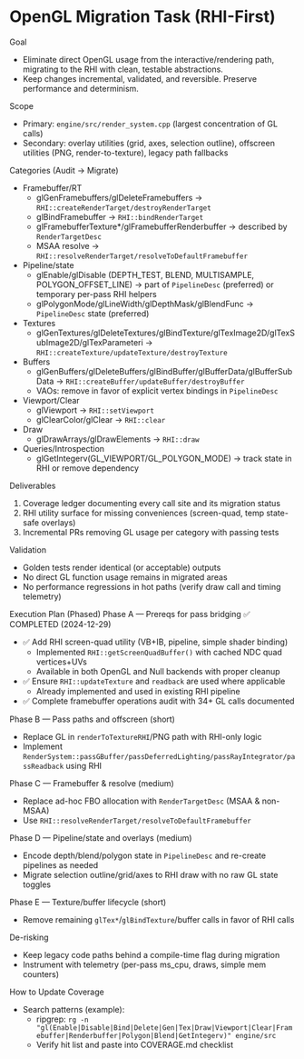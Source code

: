 # OpenGL Migration Task (RHI-First)

Goal
- Eliminate direct OpenGL usage from the interactive/rendering path, migrating to the RHI with clean, testable abstractions.
- Keep changes incremental, validated, and reversible. Preserve performance and determinism.

Scope
- Primary: `engine/src/render_system.cpp` (largest concentration of GL calls)
- Secondary: overlay utilities (grid, axes, selection outline), offscreen utilities (PNG, render-to-texture), legacy path fallbacks

Categories (Audit → Migrate)
- Framebuffer/RT
  - glGenFramebuffers/glDeleteFramebuffers → `RHI::createRenderTarget/destroyRenderTarget`
  - glBindFramebuffer → `RHI::bindRenderTarget`
  - glFramebufferTexture*/glFramebufferRenderbuffer → described by `RenderTargetDesc`
  - MSAA resolve → `RHI::resolveRenderTarget/resolveToDefaultFramebuffer`
- Pipeline/state
  - glEnable/glDisable (DEPTH_TEST, BLEND, MULTISAMPLE, POLYGON_OFFSET_LINE) → part of `PipelineDesc` (preferred) or temporary per-pass RHI helpers
  - glPolygonMode/glLineWidth/glDepthMask/glBlendFunc → `PipelineDesc` state (preferred)
- Textures
  - glGenTextures/glDeleteTextures/glBindTexture/glTexImage2D/glTexSubImage2D/glTexParameteri → `RHI::createTexture/updateTexture/destroyTexture`
- Buffers
  - glGenBuffers/glDeleteBuffers/glBindBuffer/glBufferData/glBufferSubData → `RHI::createBuffer/updateBuffer/destroyBuffer`
  - VAOs: remove in favor of explicit vertex bindings in `PipelineDesc`
- Viewport/Clear
  - glViewport → `RHI::setViewport`
  - glClearColor/glClear → `RHI::clear`
- Draw
  - glDrawArrays/glDrawElements → `RHI::draw`
- Queries/Introspection
  - glGetIntegerv(GL_VIEWPORT/GL_POLYGON_MODE) → track state in RHI or remove dependency

Deliverables
1) Coverage ledger documenting every call site and its migration status
2) RHI utility surface for missing conveniences (screen-quad, temp state-safe overlays)
3) Incremental PRs removing GL usage per category with passing tests

Validation
- Golden tests render identical (or acceptable) outputs
- No direct GL function usage remains in migrated areas
- No performance regressions in hot paths (verify draw call and timing telemetry)

Execution Plan (Phased)
Phase A — Prereqs for pass bridging ✅ COMPLETED (2024-12-29)
- ✅ Add RHI screen-quad utility (VB+IB, pipeline, simple shader binding)
  - Implemented `RHI::getScreenQuadBuffer()` with cached NDC quad vertices+UVs
  - Available in both OpenGL and Null backends with proper cleanup
- ✅ Ensure `RHI::updateTexture` and `readback` are used where applicable
  - Already implemented and used in existing RHI pipeline
- ✅ Complete framebuffer operations audit with 34+ GL calls documented

Phase B — Pass paths and offscreen (short)
- Replace GL in `renderToTextureRHI`/PNG path with RHI-only logic
- Implement `RenderSystem::passGBuffer/passDeferredLighting/passRayIntegrator/passReadback` using RHI

Phase C — Framebuffer & resolve (medium)
- Replace ad-hoc FBO allocation with `RenderTargetDesc` (MSAA & non-MSAA)
- Use `RHI::resolveRenderTarget/resolveToDefaultFramebuffer`

Phase D — Pipeline/state and overlays (medium)
- Encode depth/blend/polygon state in `PipelineDesc` and re-create pipelines as needed
- Migrate selection outline/grid/axes to RHI draw with no raw GL state toggles

Phase E — Texture/buffer lifecycle (short)
- Remove remaining `glTex*`/`glBindTexture`/buffer calls in favor of RHI calls

De-risking
- Keep legacy code paths behind a compile-time flag during migration
- Instrument with telemetry (per-pass ms_cpu, draws, simple mem counters)

How to Update Coverage
- Search patterns (example):
  - ripgrep: `rg -n "gl(Enable|Disable|Bind|Delete|Gen|Tex|Draw|Viewport|Clear|Framebuffer|Renderbuffer|Polygon|Blend|GetIntegerv)" engine/src`
  - Verify hit list and paste into COVERAGE.md checklist

